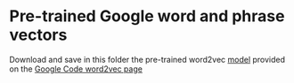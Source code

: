 # Pre-trained Google word and phrase vectors

Download and save in this folder the pre-trained word2vec [model](https://drive.google.com/file/d/0B7XkCwpI5KDYNlNUTTlSS21pQmM/edit) provided on the [Google Code word2vec page](https://code.google.com/archive/p/word2vec/)